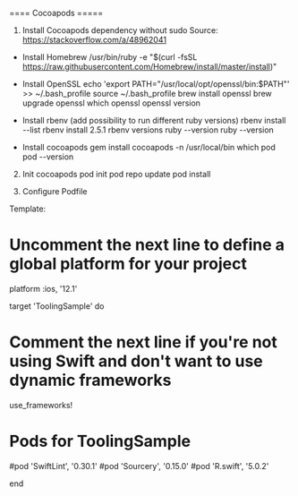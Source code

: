 ==== Cocoapods =====
1. Install Cocoapods dependency without sudo
Source: https://stackoverflow.com/a/48962041
- Install Homebrew
/usr/bin/ruby -e "$(curl -fsSL https://raw.githubusercontent.com/Homebrew/install/master/install)"

- Install OpenSSL 
echo 'export PATH="/usr/local/opt/openssl/bin:$PATH"' >> ~/.bash_profile
source ~/.bash_profile
brew install openssl
brew upgrade openssl
which openssl
openssl version

- Install rbenv (add possibility to run different ruby versions)
rbenv install --list
rbenv install 2.5.1
rbenv versions
ruby --version
ruby --version

- Install cocoapods
gem install cocoapods -n /usr/local/bin
which pod
pod --version

2. Init cocoapods
pod init
pod repo update
pod install

3. Configure Podfile

Template:
# Uncomment the next line to define a global platform for your project
platform :ios, '12.1'

target 'ToolingSample' do
  # Comment the next line if you're not using Swift and don't want to use dynamic frameworks
  use_frameworks!

  # Pods for ToolingSample
  #pod 'SwiftLint', '0.30.1'
  #pod 'Sourcery', '0.15.0'
  #pod 'R.swift', '5.0.2'

end


